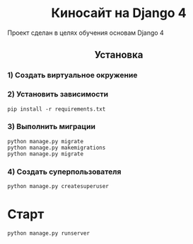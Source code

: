<h1 align="center">Киносайт на Django 4</h1>
Проект сделан в целях обучения основам Django 4
<h2 align="center">Установка</h2>


### 1) Создать виртуальное окружение

### 2) Установить зависимости

    pip install -r requirements.txt

### 3) Выполнить миграции

    python manage.py migrate
    python manage.py makemigrations
    python manage.py migrate

### 4) Создать суперпользователя

    python manage.py createsuperuser

# Старт

    python manage.py runserver
